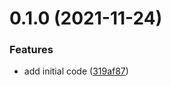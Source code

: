 # 0.1.0 (2021-11-24)


### Features

* add initial code ([319af87](https://github.com/xsc27/chained-hashing/commit/319af87826a8822f6391e7acaea6905f373385c5))



